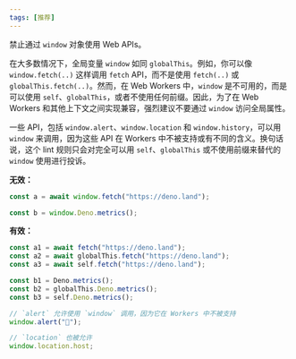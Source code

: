 ```yaml
---
tags: [推荐]
---
```


禁止通过 `window` 对象使用 Web APIs。

在大多数情况下，全局变量 `window` 如同 `globalThis`。例如，你可以像 `window.fetch(..)` 这样调用 `fetch` API，而不是使用 `fetch(..)` 或 `globalThis.fetch(..)`。然而，在 Web Workers 中，`window` 是不可用的，而是可以使用 `self`、`globalThis`，或者不使用任何前缀。因此，为了在 Web Workers 和其他上下文之间实现兼容，强烈建议不要通过 `window` 访问全局属性。

一些 API，包括 `window.alert`、`window.location` 和 `window.history`，可以用 `window` 来调用，因为这些 API 在 Workers 中不被支持或有不同的含义。换句话说，这个 lint 规则只会对完全可以用 `self`、`globalThis` 或不使用前缀来替代的 `window` 使用进行投诉。

**无效：**

```typescript
const a = await window.fetch("https://deno.land");

const b = window.Deno.metrics();
```

**有效：**

```typescript
const a1 = await fetch("https://deno.land");
const a2 = await globalThis.fetch("https://deno.land");
const a3 = await self.fetch("https://deno.land");

const b1 = Deno.metrics();
const b2 = globalThis.Deno.metrics();
const b3 = self.Deno.metrics();

// `alert` 允许使用 `window` 调用，因为它在 Workers 中不被支持
window.alert("🍣");

// `location` 也被允许
window.location.host;
```